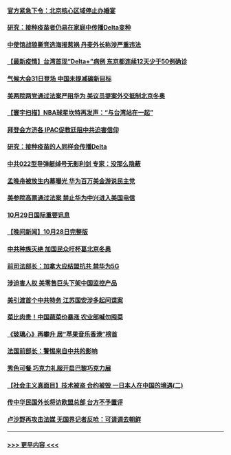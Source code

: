#### [官方紧急下令：北京核心区域停止办婚宴](../pages/prog202/a103255734.md?t=10300601) 
#### [研究：接种疫苗者仍易在家庭中传播Delta变种](../pages/prog202/a103255686.md?t=10300601) 
#### [中使馆战狼撕竞选海报惹祸 丹麦外长称涉严重违法](../pages/prog202/a103255701.md?t=10300601) 
#### [【最新疫情】台湾首现“Delta+”病例 东京都连续12天少于50例确诊](../pages/prog202/a103255601.md?t=10300601) 
#### [气候大会31日登场 中国未提减碳新目标](../pages/prog202/a103255637.md?t=10300601) 
#### [美两院两党通过法案严阻华为 美议员提案外交抵制北京冬奥](../pages/prog202/a103255582.md?t=10300601) 
#### [【寰宇扫描】NBA球星坎特再发声：“与台湾站在一起”](../pages/prog202/a103255508.md?t=10300601) 
#### [拜登会方济各 IPAC促教廷阻中共迫害信仰](../pages/prog202/a103255487.md?t=10300601) 
#### [研究：接种疫苗的人同样会传播Delta](../pages/prog202/a103255451.md?t=10300601) 
#### [中共022型导弹艇绰号无影利剑 专家：没那么隐蔽](../pages/prog202/a103255364.md?t=10300601) 
#### [孟晚舟被放生内幕曝光 华为百万美金游说民主党](../pages/prog202/a103255350.md?t=10300601) 
#### [美参院高票通过法案 禁止华为中兴进入美国电信](../pages/prog202/a103255250.md?t=10300601) 
#### [10月29日国际重要讯息](../pages/prog202/a103255275.md?t=10300601) 
#### [【晚间新闻】10月28日完整版](../pages/prog202/a103255033.md?t=10300601) 
#### [中共种族灭绝 加国民众吁杯葛北京冬奥](../pages/prog202/a103254904.md?t=10300601) 
#### [前司法部长：加拿大应结盟抗共 禁华为5G](../pages/prog202/a103254828.md?t=10300601) 
#### [涉迫害人权 美零售巨头下架中国监控产品](../pages/prog202/a103254892.md?t=10300601) 
#### [美引渡首个中共特务 江苏国安涉多起间谍案](../pages/prog202/a103254837.md?t=10300601) 
#### [菜比肉贵！中国蔬菜价暴涨 农业部喊勿囤菜](../pages/prog202/a103254811.md?t=10300601) 
#### [《玻璃心》再攀升 居“苹果音乐香港”榜首](../pages/prog202/a103254813.md?t=10300601) 
#### [法国前部长：警惕来自中共的影响](../pages/prog202/a103254785.md?t=10300601) 
#### [秀色可餐 巧克力礼服开启巴黎巧克力展](../pages/prog202/a103254779.md?t=10300601) 
#### [【社会主义真面目】技术被盗 合约被毁 一日本人在中国的境遇(二)](../pages/prog202/a103254762.md?t=10300601) 
#### [传中华民国外长将访欧盟总部 台方不予置评](../pages/prog202/a103254722.md?t=10300601) 
#### [卢沙野再攻击法媒 无国界记者反呛：可请调去朝鲜](../pages/prog202/a103254646.md?t=10300601) 

----
#### [ >>> 更早内容 <<< ](../indexes/prog202-earlier.md)
